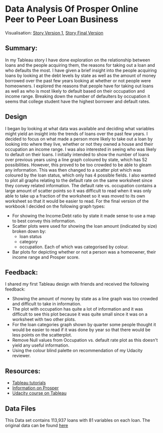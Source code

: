 # Data Analysis Of Prosper Online Peer to Peer Loan Business

Visualisation: [Story Version 1](https://public.tableau.com/profile/sian.nadin#!/vizhome/Prosperloandata/Prosperloandata-Version1), [Story Final Version](https://public.tableau.com/profile/sian.nadin#!/vizhome/Prosperloandata-Version2/ProsperLoandata-Version2)


## Summary:

In my Tableau story I have done exploration on the relationship between loans and the people acquiring them, the reasons for taking out a loan and who defaults the most.
I have given a brief insight into the people acquiring loans by looking at the debt levels by state as well as the amount of money borrowed over the past few years looking at whether or not people were homeowners.
I explored the reasons that people have for taking out loans as well as who is most likely to default based on their occupation and income range.
Breaking down the number of defaulters by occupation it seems that college student have the highest borrower and default rates.

## Design

I began by looking at what data was available and deciding what variables might yield an insight into the trends of loans over the past few years. I decided to focus on what made a person more likely to take out a loan by looking into where they live, whether or not they owned a house and their occupation an income range. I was also interested in seeing who was likely to default on their loans.
I initially intended to show the number of loans over previous years using a line graph coloured by state, which has 52 possibilities. However, this proved to be too crowded to be able to gleam any information. This was then changed to a scatter plot which was coloured by the loan status, which only has 4 possible fields.
I also wanted to plot all graphs relating to the default rate on the same worksheet since they convey related information. The default rate vs. occupation contains a large amount of scatter points so it was difficult to read when it was only able to take up a fraction of the worksheet so it was moved to its own worksheet so that it would be easier to read.
For the final version of the workbook I decided on the following graph types:
* For showing the Income:Debt ratio by state it made sense to use a map to best convey this information.
* Scatter plots were used for showing the loan amount (indicated by size) broken down by:
  * loan status
  * category  
  * occupation.
  Each of which was categorised by colour.  
* Bar plots for depicting whether or not a person was a homeowner, their income range and Prosper score.

## Feedback:

I shared my first Tableau design with friends and received the following feedback:
* Showing the amount of money by state as a line graph was too crowded and difficult to take in information.
* The plot with occupation has quite a lot of information and it was difficult to see this plot because it was quite small since it was on a worksheet with two other plots.
* For the loan categories graph shown by quarter some people thought it would be easier to read if it was done by year so that there would be less points on the scatterplot.
* Remove Null values from Occupation vs. default rate plot as this doesn't yield any useful information.
* Using the colour blind palette on recommendation of my Udacity reviewer.



## Resources:

* [Tableau tutorials](https://www.tableau.com/learn/training)
* [Information on Prosper](https://www.prosper.com/)
* [Udacity course on Tableau](https://www.udacity.com/course/data-visualization-in-tableau--ud1006)

## Data Files
This Data set contains 113,937 loans with 81 variables on each loan.
The original data can be found [here](https://s3.amazonaws.com/udacity-hosted-downloads/ud651/prosperLoanData.csv)
